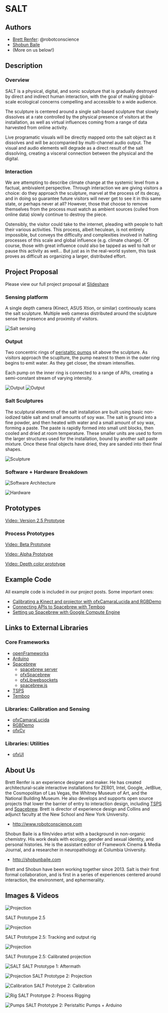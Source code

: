 # SALT

## Authors
- [Brett Renfer](http://www.robotconscience.com): @robotconscience
- [Shobun Baile](http://shobunbaile.com/)
- (More on us below!)

## Description
### Overview
SALT is a physical, digital, and sonic sculpture that is gradually destroyed by direct and indirect human interaction, with the goal of making global-scale ecological concerns compelling and accessible to a wide audience. 

The sculpture is centered around a single salt-based sculpture that slowly dissolves at a rate controlled by the physical presence of visitors at the installation, as well as virtual influences coming from a range of data harvested from online activity.

Live programatic visuals will be directly mapped onto the salt object as it dissolves and will be accompanied by multi-channel audio output. The visual and audio elements will degrade as a direct result of the salt dissolving, creating a visceral connection between the physical and the digital.

### Interaction
We are attempting to describe climate change at the systemic level from a factual, ambivalent perspective. Through interaction we are giving visitors a choice: do they approach the sculpture, marvel at the process of its decay, and in doing so guarantee future visitors will never get to see it in this same state, or perhaps never at all? However, those that choose to remove themselves from the process must watch as ambient sources (culled from online data) slowly continue to destroy the piece. 

Ostensibly, the visitor could take to the internet, pleading with people to halt their various activities. This process, albeit heculean, is not entirely impossible, but conveys the difficulty and complexities involved in halting processes of this scale and global influence (e.g. climate change). Of course, those with great influence could also be tapped as well to halt or pause this activity as well... But just as in the real-world system, this task proves as difficult as organizing a larger, distributed effort.

## Project Proposal

Please view our full project proposal at [Slideshare](http://www.slideshare.net/slideshow/embed_code/31085739)

### Sensing platform
A single depth camera (Kinect, ASUS Xtion, or similar) continously scans the salt sculpture. Multiple web cameras distributed around the sculpture sense the presence and proximity of visitors.

![Salt sensing](https://github.com/robotconscience/devart-template/raw/master/project_images/salt_exp_01.png?raw=true)

### Output
Two concentric rings of [peristaltic pumps](http://www.adafruit.com/products/1150) sit above the sculpture. As visitors approach the scuplture, the pump nearest to them in the outer ring begins to emit water. As they get closer, the stream intensifies.

Each pump on the inner ring is connected to a range of APIs, creating a semi-constant stream of varying intensity.

![Output](https://github.com/robotconscience/devart-template/raw/master/project_images/salt_exp_02.png?raw=true)
![Output](https://github.com/robotconscience/devart-template/raw/master/project_images/salt_exp_03.png?raw=true)

### Salt Sculptures
The sculptural elements of the salt installation are built using basic non-iodized table salt and small amounts of soy wax. The salt is ground into a fine powder, and then heated with water and a small amount of soy wax, forming a paste. The paste is rapidly formed into small unit blocks, then cooled and dried at room temperature. These smaller units are used to form the larger structures used for the installation, bound by another salt paste mixture. Once these final objects have dried, they are sanded into their final shapes.

![Sculpture](https://raw.githubusercontent.com/robotconscience/devart-template/master/project_images/saltobjects_1and2.jpg)

### Software + Hardware Breakdown

![Software Architecture](https://raw.githubusercontent.com/robotconscience/devart-template/master/project_images/diagrams/software_architecture.jpg)

![Hardware](https://raw.githubusercontent.com/robotconscience/devart-template/master/project_images/diagrams/hardware_architecture.jpg)

## Prototypes

[Video: Version 2.5 Prototype](https://www.youtube.com/watch?v=MxeFtY5l_Lo)

### Process Prototypes

[Video: Beta Prototype](https://www.youtube.com/watch?v=Uznlm7nx28U)

[Video: Alpha Prototype](https://www.youtube.com/watch?v=ZMwoQTTO2OY)

[Video: Depth color prototype](https://vimeo.com/87061029)

## Example Code
All example code is included in our project posts. Some important ones:
* [Calibrating a Kinect and projector with ofxCamaraLucida and RGBDemo](https://github.com/robotconscience/devart-template/blob/master/project_posts/2014-03-06-Calibration.md)
* [Connecting APIs to Spacebrew with Temboo](https://github.com/robotconscience/devart-template/blob/master/project_posts/2014-03-14-APIs.md)
* [Setting up Spacebrew with Google Compute Engine](https://github.com/robotconscience/devart-template/blob/master/project_posts/2014-03-21-Cloud.md)

## Links to External Libraries

### Core Frameworks
* [openFrameworks](https://github.com/openframeworks/openFrameworks "openFrameworks") 
* [Arduino](http://arduino.cc)
* [Spacebrew](http://docs.spacebrew.cc)
  * [spacebrew server](https://github.com/spacebrew/spacebrew) 
  * [ofxSpacebrew](https://github.com/spacebrew/ofxSpacebrew)
  * [ofxLibwebsockets](https://github.com/labatrockwell/ofxLibwebsockets)
  * [spacebrew.js](https://github.com/spacebrew/spacebrew.js)
* [TSPS](http://openTSPS.com)
* [Temboo](http://www.temboo.com)

### Libraries: Calibration and Sensing
* [ofxCamaraLucida](https://github.com/chparsons/ofxCamaraLucida)
* [RGBDemo](https://github.com/rgbdemo/rgbdemo)
* [ofxCv](https://github.com/kylemcdonald/ofxCv "ofxCv")

### Libraries: Utilities
* [ofxUI](https://github.com/rezaali/ofxUI/)

## About Us

Brett Renfer is an experience designer and maker. He has created architectural-scale interactive installations for ZER01, Intel, Google, JetBlue, the Cosmopolitan of Las Vegas, the Whitney Museum of Art, and the National Building Museum. He also develops and supports open source projects that lower the barrier of entry to interaction design, including [TSPS](http://github.com/labatrockwell/opentsps) and [Spacebrew](http://www.spacebrew.cc). Brett is director of experience design and Collins and adjunct faculty at the New School and New York University.
* http://www.robotconscience.com

Shobun Baile is a film/video artist  with a background in non-organic chemistry. His work deals with ecology, gender and sexual identity, and personal histories. He is the assistant editor of Framework Cinema & Media Journal, and a researcher in neuropathology at Columbia University.
* http://shobunbaile.com

Brett and Shobun have been working together since 2013. Salt is their first formal collaboration, and is first in a series of experiences centered around interaction, the environment, and ephermerality.

## Images & Videos

![Projection](https://raw.githubusercontent.com/robotconscience/devart-template/master/project_images/Prototype2_5/prototype_humanscale.jpg)

SALT Prototype 2.5

![Projection](https://raw.githubusercontent.com/robotconscience/devart-template/master/project_images/Prototype2_5/prototype_rig.jpg)

SALT Prototype 2.5: Tracking and output rig

![Projection](https://raw.githubusercontent.com/robotconscience/devart-template/master/project_images/Prototype2_5/prototype_calibrated_4.JPG)

SALT Prototype 2.5: Calibrated projection

![SALT](http://farm4.staticflickr.com/3703/9571458893_666d613ec1_b.jpg "Salt Image 1")
SALT Prototype 1: Aftermath

![Projection](https://raw.githubusercontent.com/robotconscience/devart-template/master/project_images/prototype_2/Prototype2_projection.jpg)
SALT Prototype 2: Projection

![Calibration](https://raw.githubusercontent.com/robotconscience/devart-template/master/project_images/prototype_2/Prototype2_8.JPG)
SALT Prototype 2: Calibration

![Rig](https://raw.githubusercontent.com/robotconscience/devart-template/master/project_images/prototype_2/Prototype2_11.JPG)
SALT Prototype 2: Process Rigging

![Pumps](https://raw.githubusercontent.com/robotconscience/devart-template/master/project_images/prototype_2/Prototype2_7.JPG)
SALT Prototype 2: Peristaltic Pumps + Arduino

